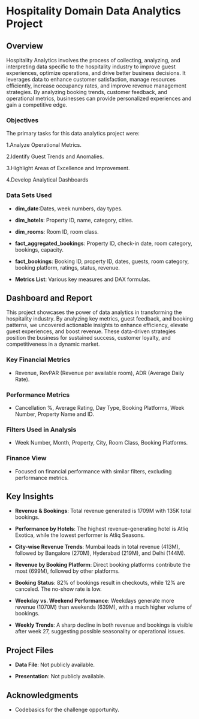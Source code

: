 # Hospitality Domain Data Analytics Project

## Overview

Hospitality Analytics involves the process of collecting, analyzing, and interpreting data specific to the hospitality industry to improve guest experiences, optimize operations, and drive better business decisions. It leverages data to enhance customer satisfaction, manage resources efficiently, increase occupancy rates, and improve revenue management strategies. By analyzing booking trends, customer feedback, and operational metrics, businesses can provide personalized experiences and gain a competitive edge.


### Objectives

The primary tasks for this data analytics project were:

1.Analyze Operational Metrics.

2.Identify Guest Trends and Anomalies.

3.Highlight Areas of Excellence and Improvement.

4.Develop Analytical Dashboards

### Data Sets Used
- **dim_date**:Dates, week numbers, day types.

- **dim_hotels**: Property ID, name, category, cities.

- **dim_rooms**: Room ID, room class.

- **fact_aggregated_bookings**: Property ID, check-in date, room category, bookings, capacity.

- **fact_bookings**: Booking ID, property ID, dates, guests, room category, booking platform, ratings, status, revenue.

- **Metrics List**: Various key measures and DAX formulas.

## Dashboard and Report
This project showcases the power of data analytics in transforming the hospitality industry. By analyzing key metrics, guest feedback, and booking patterns, we uncovered actionable insights to enhance efficiency, elevate guest experiences, and boost revenue. These data-driven strategies position the business for sustained success, customer loyalty, and competitiveness in a dynamic market.

### Key Financial Metrics
- Revenue, RevPAR (Revenue per available room), ADR (Average Daily Rate).

### Performance Metrics
- Cancellation %, Average Rating, Day Type, Booking Platforms, Week Number, Property Name and ID.

### Filters Used in Analysis
- Week Number, Month, Property, City, Room Class, Booking Platforms.

### Finance View
- Focused on financial performance with similar filters, excluding performance metrics.

## Key Insights
- **Revenue & Bookings**:
Total revenue generated is 1709M with 135K total bookings.

- **Performance by Hotels**:
The highest revenue-generating hotel is Atliq Exotica, while the lowest performer is Atliq Seasons.

- **City-wise Revenue Trends**:
Mumbai leads in total revenue (413M), followed by Bangalore (270M), Hyderabad (219M), and Delhi (144M).

- **Revenue by Booking Platform**:
Direct booking platforms contribute the most (699M), followed by other platforms.

- **Booking Status**:
82% of bookings result in checkouts, while 12% are canceled. The no-show rate is low.

- **Weekday vs. Weekend Performance**:
Weekdays generate more revenue (1070M) than weekends (639M), with a much higher volume of bookings.

- **Weekly Trends**:
A sharp decline in both revenue and bookings is visible after week 27, suggesting possible seasonality or operational issues.


## Project Files
- **Data File**: Not publicly available.

- **Presentation**: Not publicly available.

## Acknowledgments
- Codebasics for the challenge opportunity.
